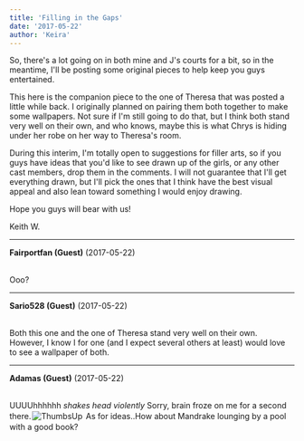 ```yaml
---
title: 'Filling in the Gaps'
date: '2017-05-22'
author: 'Keira'
---
```


<p>So, there's a lot going on in both mine and J's courts for a bit, so in the meantime, I'll be posting some original pieces to help keep you guys entertained.</p><p>This here is the companion piece to the one of Theresa that was posted a little while back. I originally planned on pairing them both together to make some wallpapers. Not sure if I'm still going to do that, but I think both stand very well on their own, and who knows, maybe this is what Chrys is hiding under her robe on her way to Theresa's room.</p><p>During this interim, I'm totally open to suggestions for filler arts, so if you guys have ideas that you'd like to see drawn up of the girls, or any other cast members, drop them in the comments. I will not guarantee that I'll get everything drawn, but I'll pick the ones that I think have the best visual appeal and also lean toward something I would enjoy drawing.</p><p>Hope you guys will bear with us!</p><p>Keith W.</p>

---
**Fairportfan (Guest)** (2017-05-22)

<br> Ooo?

---
**Sario528 (Guest)** (2017-05-22)

<br> Both this one and the one of Theresa stand very well on their own. However, I know I for one (and I expect several others at least) would love to see a wallpaper of both.

---
**Adamas (Guest)** (2017-05-22)

<br> UUUUhhhhhh *shakes head violently* Sorry, brain froze on me for a second there.<img src=" //smilies/thumbsup.gif " alt=" ThumbsUp " vspace="2" hspace="2" border="0"> As for ideas..How about Mandrake lounging by a pool with a good book?<br>

